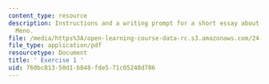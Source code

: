 ```yaml
---
content_type: resource
description: Instructions and a writing prompt for a short essay about a passage from
  Meno.
file: /media/https%3A/open-learning-course-data-rc.s3.amazonaws.com/24-01-classics-of-western-philosophy-spring-2016/760bc81350d1b848fde571c05248d786_MIT24_01S16_Exercise1.pdf
file_type: application/pdf
resourcetype: Document
title: ' Exercise 1 '
uid: 760bc813-50d1-b848-fde5-71c05248d786
---
```

